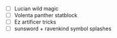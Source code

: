 - [ ] Lucian wild magic
- [ ] Volenta panther statblock
- [ ] Ez artificer tricks
- [ ] sunsword + ravenkind symbol splashes
